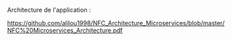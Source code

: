 Architecture de l'application : 

https://github.com/alilou1998/NFC_Architecture_Microservices/blob/master/NFC%20Microservices_Architecture.pdf

